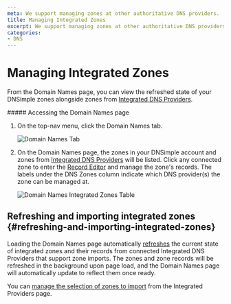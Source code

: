 ```yaml
---
meta: We support managing zones at other authoritative DNS providers.
title: Managing Integrated Zones
excerpt: We support managing zones at other authoritative DNS providers.
categories:
- DNS
---
```


# Managing Integrated Zones

From the Domain Names page, you can view the refreshed state of your DNSimple zones alongside zones from [Integrated DNS Providers](/articles/integrated-dns-providers).

<div class="section-steps" markdown="1">
##### Accessing the Domain Names page

1.  On the top-nav menu, click the <label>Domain Names</label> tab.

    ![Domain Names Tab](/files/domain-names-tab.png)

1.  On the <label>Domain Names</label> page, the zones in your DNSimple account and zones from [Integrated DNS Providers](/articles/integrated-dns-providers) will be listed. Click any connected zone to enter the [Record Editor](/articles/record-editor-integrated-zones) and manage the zone's records. The labels under the DNS Zones column indicate which DNS provider(s) the zone can be managed at.

    ![Domain Names Integrated Zones Table](/files/domain-names-integrated-zones.png)
</div>

## Refreshing and importing integrated zones {#refreshing-and-importing-integrated-zones}

Loading the Domain Names page automatically [refreshes](/articles/record-editor-integrated-zones#importing-integrated-zone-records) the current state of integrated zones and their records from connected Integrated DNS Providers that support zone imports. The zones and zone records will be refreshed in the background upon page load, and the Domain Names page will automatically update to reflect them once ready.

You can [manage the selection of zones to import](/articles/integrated-dns-providers##managing-integrated-zone-selection) from the Integrated Providers page.
